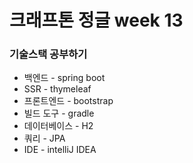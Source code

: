 # 크래프톤 정글 week 13 <br>
### 기술스택 공부하기 <br>
* 백엔드 - spring boot <br>
* SSR - thymeleaf <br>
* 프론트엔드 - bootstrap <br>
* 빌드 도구 - gradle <br>
* 데이터베이스 - H2 <br>
* 쿼리 - JPA <br>
* IDE - intelliJ IDEA <br>
